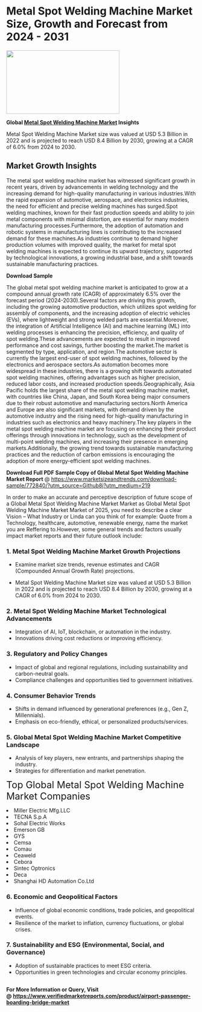<H1>Metal Spot Welding Machine Market Size, Growth and Forecast from 2024 - 2031</H1><img class="aligncenter size-medium wp-image-584254" src="https://thirdeyenews.in/wp-content/uploads/2024/09/Global-Market-Research-300x168.jpeg" alt="" width="300" height="168" /><p><strong>Global&nbsp;<a href="https://www.marketsizeandtrends.com/download-sample/772840/?utm_source=Github8j?utm_medium=219">Metal Spot Welding Machine Market</a> Insights</strong></p><p>Metal Spot Welding Machine Market size was valued at USD 5.3 Billion in 2022 and is projected to reach USD 8.4 Billion by 2030, growing at a CAGR of 6.0% from 2024 to 2030.</p><p><h2>Market Growth Insights</h2> <p>The metal spot welding machine market has witnessed significant growth in recent years, driven by advancements in welding technology and the increasing demand for high-quality manufacturing in various industries.With the rapid expansion of automotive, aerospace, and electronics industries, the need for efficient and precise welding machines has surged.Spot welding machines, known for their fast production speeds and ability to join metal components with minimal distortion, are essential for many modern manufacturing processes.Furthermore, the adoption of automation and robotic systems in manufacturing lines is contributing to the increased demand for these machines.As industries continue to demand higher production volumes with improved quality, the market for metal spot welding machines is expected to continue its upward trajectory, supported by technological innovations, a growing industrial base, and a shift towards sustainable manufacturing practices.</p> <p><strong>Download Sample</strong></p> <p>The global metal spot welding machine market is anticipated to grow at a compound annual growth rate (CAGR) of approximately 6.5% over the forecast period (2024-2030).Several factors are driving this growth, including the growing automotive production, which utilizes spot welding for assembly of components, and the increasing adoption of electric vehicles (EVs), where lightweight and strong welded parts are essential.Moreover, the integration of Artificial Intelligence (AI) and machine learning (ML) into welding processes is enhancing the precision, efficiency, and quality of spot welding.These advancements are expected to result in improved performance and cost savings, further boosting the market.The market is segmented by type, application, and region.The automotive sector is currently the largest end-user of spot welding machines, followed by the electronics and aerospace sectors.As automation becomes more widespread in these industries, there is a growing shift towards automated spot welding machines, offering advantages such as higher precision, reduced labor costs, and increased production speeds.Geographically, Asia Pacific holds the largest share of the metal spot welding machine market, with countries like China, Japan, and South Korea being major consumers due to their robust automotive and manufacturing sectors.North America and Europe are also significant markets, with demand driven by the automotive industry and the rising need for high-quality manufacturing in industries such as electronics and heavy machinery.The key players in the metal spot welding machine market are focusing on enhancing their product offerings through innovations in technology, such as the development of multi-point welding machines, and increasing their presence in emerging markets.Additionally, the growing trend towards sustainable manufacturing practices and the reduction of carbon emissions is encouraging the adoption of more energy-efficient spot welding machines.<p><span class=""><strong>Download Full PDF Sample Copy of Global Metal Spot Welding Machine Market Report</strong> @ <a href="https://www.marketsizeandtrends.com/download-sample/772840/?utm_source=Github8j?utm_medium=219" target="_blank">https://www.marketsizeandtrends.com/download-sample/772840/?utm_source=Github8j?utm_medium=219</a></span></p><p>In order to make an accurate and perceptive description of future scope of a Global&nbsp;Metal Spot Welding Machine Market Market as Global&nbsp;Metal Spot Welding Machine Market Market of 2025, you need to describe a clear Vision &ndash; What Industry or Linda can you think of for example: Quote from a Technology, healthcare, automotive, renewable energy, name the market you are Reffering to.However, some general trends and factors usually impact market reports and their future outlook include:</p><h3>1.&nbsp;<strong>Metal Spot Welding Machine Market Growth Projections</strong></h3><ul><li>Examine market size trends, revenue estimates and CAGR (Compounded Annual Growth Rate) projections.</li><li><p>Metal Spot Welding Machine Market size was valued at USD 5.3 Billion in 2022 and is projected to reach USD 8.4 Billion by 2030, growing at a CAGR of 6.0% from 2024 to 2030.</p></li></ul><h3>2.&nbsp;<strong>Metal Spot Welding Machine Market Technological Advancements</strong></h3><ul><li>Integration of AI, IoT, blockchain, or automation in the industry.</li><li>Innovations driving cost reductions or improving efficiency.</li></ul><h3>3.&nbsp;<strong>Regulatory and Policy Changes</strong></h3><ul><li>Impact of global and regional regulations, including sustainability and carbon-neutral goals.</li><li>Compliance challenges and opportunities tied to government initiatives.</li></ul><h3>4.&nbsp;<strong>Consumer Behavior Trends</strong></h3><ul><li>Shifts in demand influenced by generational preferences (e.g., Gen Z, Millennials).</li><li>Emphasis on eco-friendly, ethical, or personalized products/services.</li></ul><h3>5.&nbsp;<strong>Global Metal Spot Welding Machine Market Competitive Landscape</strong></h3><ul><li>Analysis of key players, new entrants, and partnerships shaping the industry.</li><li>Strategies for differentiation and market penetration.</li></ul><p data-pm-slice="1 1 []"><span style="color: inherit; font-family: inherit; font-size: 25px;">Top Global Metal Spot Welding Machine Market Companies</span></p><div class="" data-test-id=""><p><li>Miller Electric Mfg.LLC</li><li> TECNA S.p.A</li><li> Sohal Electric Works</li><li> Emerson GB</li><li> GYS</li><li> Cemsa</li><li> Comau</li><li> Ceaweld</li><li> Cebora</li><li> Sintec Optronics</li><li> Deca</li><li> Shanghai HD Automation Co.Ltd</li></p></div><h3>6.&nbsp;<strong>Economic and Geopolitical Factors</strong></h3><ul><li>Influence of global economic conditions, trade policies, and geopolitical events.</li><li>Resilience of the market to inflation, currency fluctuations, or global crises.</li></ul><h3>7.&nbsp;<strong>Sustainability and ESG (Environmental, Social, and Governance)</strong></h3><ul><li>Adoption of sustainable practices to meet ESG criteria.</li><li>Opportunities in green technologies and circular economy principles.</li></ul><h2><strong style="font-size: 14px;">For More Information or Query, Visit @&nbsp;</strong><a style="background-color: #ffffff; font-size: 14px;" href="https://www.marketsizeandtrends.com/report/metal-spot-welding-machine-market/" target="_blank">https://www.verifiedmarketreports.com/product/airport-passenger-boarding-bridge-market</a></h2>